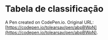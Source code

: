 # Tabela de classificação

A Pen created on CodePen.io. Original URL: [https://codepen.io/tolearsav/pen/abpBWpN](https://codepen.io/tolearsav/pen/abpBWpN).


